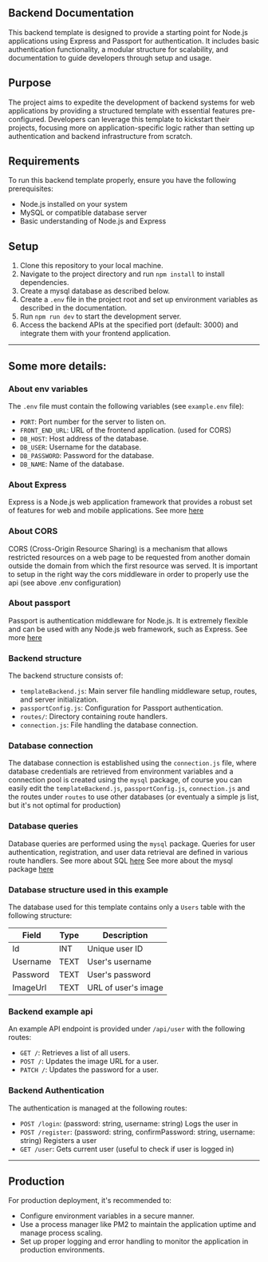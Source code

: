 ## Backend Documentation
This backend template is designed to provide a starting point for Node.js applications using Express and Passport for authentication. It includes basic authentication functionality, a modular structure for scalability, and documentation to guide developers through setup and usage.

## Purpose
The project aims to expedite the development of backend systems for web applications by providing a structured template with essential features pre-configured. Developers can leverage this template to kickstart their projects, focusing more on application-specific logic rather than setting up authentication and backend infrastructure from scratch.

## Requirements
To run this backend template properly, ensure you have the following prerequisites:
- Node.js installed on your system
- MySQL or compatible database server
- Basic understanding of Node.js and Express

## Setup
1. Clone this repository to your local machine.
2. Navigate to the project directory and run `npm install` to install dependencies.
3. Create a mysql database as described below.
4. Create a `.env` file in the project root and set up environment variables as described in the documentation.
5. Run `npm run dev` to start the development server.
6. Access the backend APIs at the specified port (default: 3000) and integrate them with your frontend application.

---

## Some more details:
### About env variables
The `.env` file must contain the following variables (see `example.env` file):
- `PORT`: Port number for the server to listen on.
- `FRONT_END_URL`: URL of the frontend application. (used for CORS)
- `DB_HOST`: Host address of the database.
- `DB_USER`: Username for the database.
- `DB_PASSWORD`: Password for the database.
- `DB_NAME`: Name of the database.

### About Express
Express is a Node.js web application framework that provides a robust set of features for web and mobile applications.
See more [here](https://expressjs.com) 

### About CORS
CORS (Cross-Origin Resource Sharing) is a mechanism that allows restricted resources on a web page to be requested from another domain outside the domain from which the first resource was served. It is important to setup in the right way the cors middleware in order to properly use the api (see above .env configuration)

### About passport
Passport is authentication middleware for Node.js. It is extremely flexible and can be used with any Node.js web framework, such as Express.
See more [here](https://www.passportjs.org) 

### Backend structure
The backend structure consists of:
- `templateBackend.js`: Main server file handling middleware setup, routes, and server initialization.
- `passportConfig.js`: Configuration for Passport authentication.
- `routes/`: Directory containing route handlers.
- `connection.js`: File handling the database connection.

### Database connection
The database connection is established using the `connection.js` file, where database credentials are retrieved from environment variables and a connection pool is created using the `mysql` package, of course you can easily edit the `templateBackend.js`, `passportConfig.js`, `connection.js` and the routes under `routes` to use other databases (or eventualy a simple js list, but it's not optimal for production)

### Database queries
Database queries are performed using the `mysql` package. Queries for user authentication, registration, and user data retrieval are defined in various route handlers. 
See more about SQL [here](https://www.w3schools.com/sql)
See more about the mysql package  [here](https://www.npmjs.com/package/mysql)

### Database structure used in this example
The database used for this template contains only a `Users` table with the following structure:

| Field      | Type         | Description         |
|------------|--------------|---------------------|
| Id         | INT          | Unique user ID      |
| Username   | TEXT         | User's username     |
| Password   | TEXT         | User's password     |
| ImageUrl   | TEXT         | URL of user's image |

### Backend example api
An example API endpoint is provided under `/api/user` with the following routes:
- `GET /`: Retrieves a list of all users.
- `POST /`: Updates the image URL for a user.
- `PATCH /`: Updates the password for a user.

### Backend Authentication
The authentication is managed at the following routes:
- `POST /login`: (password: string, username: string) Logs the user in
- `POST /register`: (password: string, confirmPassword: string, username: string) Registers a user
- `GET /user`: Gets current user (useful to check if user is logged in)

---

## Production
For production deployment, it's recommended to:
- Configure environment variables in a secure manner.
- Use a process manager like PM2 to maintain the application uptime and manage process scaling.
- Set up proper logging and error handling to monitor the application in production environments.